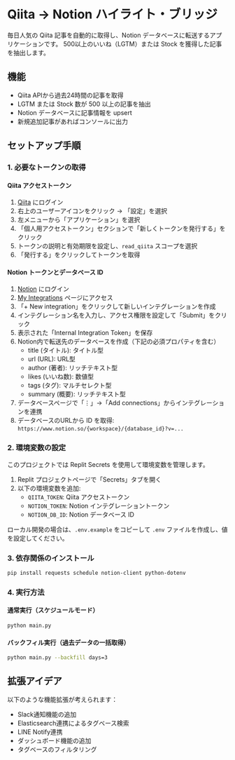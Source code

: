 # Qiita → Notion ハイライト・ブリッジ

毎日人気の Qiita 記事を自動的に取得し、Notion データベースに転送するアプリケーションです。
500以上のいいね（LGTM）または Stock を獲得した記事を抽出します。

## 機能

- Qiita APIから過去24時間の記事を取得
- LGTM または Stock 数が 500 以上の記事を抽出
- Notion データベースに記事情報を upsert
- 新規追加記事があればコンソールに出力

## セットアップ手順

### 1. 必要なトークンの取得

#### Qiita アクセストークン
1. [Qiita](https://qiita.com/) にログイン
2. 右上のユーザーアイコンをクリック → 「設定」を選択
3. 左メニューから「アプリケーション」を選択
4. 「個人用アクセストークン」セクションで「新しくトークンを発行する」をクリック
5. トークンの説明と有効期限を設定し、`read_qiita` スコープを選択
6. 「発行する」をクリックしてトークンを取得

#### Notion トークンとデータベース ID
1. [Notion](https://www.notion.so/) にログイン
2. [My Integrations](https://www.notion.so/my-integrations) ページにアクセス
3. 「+ New integration」をクリックして新しいインテグレーションを作成
4. インテグレーション名を入力し、アクセス権限を設定して「Submit」をクリック
5. 表示された「Internal Integration Token」を保存
6. Notion内で転送先のデータベースを作成（下記の必須プロパティを含む）
   - title (タイトル): タイトル型
   - url (URL): URL型
   - author (著者): リッチテキスト型
   - likes (いいね数): 数値型
   - tags (タグ): マルチセレクト型
   - summary (概要): リッチテキスト型
7. データベースページで「⋮」→「Add connections」からインテグレーションを連携
8. データベースのURLから ID を取得:
   `https://www.notion.so/{workspace}/{database_id}?v=...`

### 2. 環境変数の設定

このプロジェクトでは Replit Secrets を使用して環境変数を管理します。

1. Replit プロジェクトページで「Secrets」タブを開く
2. 以下の環境変数を追加:
   - `QIITA_TOKEN`: Qiita アクセストークン
   - `NOTION_TOKEN`: Notion インテグレーショントークン
   - `NOTION_DB_ID`: Notion データベース ID

ローカル開発の場合は、`.env.example` をコピーして `.env` ファイルを作成し、値を設定してください。

### 3. 依存関係のインストール

```bash
pip install requests schedule notion-client python-dotenv
```

### 4. 実行方法

#### 通常実行（スケジュールモード）
```bash
python main.py
```

#### バックフィル実行（過去データの一括取得）
```bash
python main.py --backfill days=3
```

## 拡張アイデア

以下のような機能拡張が考えられます：

- Slack通知機能の追加
- Elasticsearch連携によるタグベース検索
- LINE Notify連携
- ダッシュボード機能の追加
- タグベースのフィルタリング
